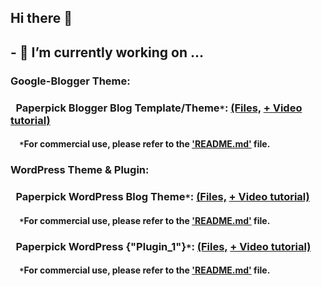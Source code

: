 ## Hi there 👋 
## - 🔭 I’m currently working on ...
### Google-Blogger Theme:
### ` ` Paperpick Blogger Blog Template/Theme`*`: [(Files,](https://github.com/TechTauba/paperpick-google-blogger-theme) [+ Video tutorial)](https://youtube.com/@TechTauba)
#### `  ` `*`For commercial use, please refer to the ['README.md'](https://github.com/TechTauba/paperpick-google-blogger-theme/blob/main/README.md) file.
### WordPress Theme & Plugin:
### ` ` Paperpick WordPress Blog Theme`*`: [(Files,](https://github.com/TechTauba/paperpick-wordpress-theme) [+ Video tutorial)](https://youtube.com/@TechTauba)
#### `  ` `*`For commercial use, please refer to the ['README.md'](https://github.com/TechTauba/paperpick-wordpress-theme/blob/main/README.md) file.
### ` ` Paperpick WordPress {"Plugin_1"}`*`: [(Files,](https://github.com/TechTauba/paperpick-wordpress-theme-plugin-1) [+ Video tutorial)](https://youtube.com/@TechTauba)
#### `  ` `*`For commercial use, please refer to the ['README.md'](https://github.com/TechTauba/paperpick-wordpress-theme/blob/main/README.md) file.


<!--
**TechTauba/TechTauba** is a ✨ _special_ ✨ repository because its `README.md` (this file) appears on your GitHub profile.

Here are some ideas to get you started:

- 🔭 I’m currently working on ...
- 🌱 I’m currently learning ...
- 👯 I’m looking to collaborate on ...
- 🤔 I’m looking for help with ...
- 💬 Ask me about ...
- 📫 How to reach me: ...
- 😄 Pronouns: ...
- ⚡ Fun fact: ...
-->
